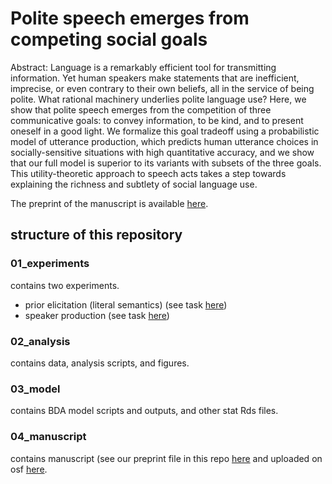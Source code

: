 # Polite speech emerges from competing social goals
Abstract: Language is a remarkably efficient tool for transmitting information. Yet human speakers make statements that are inefficient, imprecise, or even contrary to their own beliefs, all in the service of being polite. What rational machinery underlies polite language use? Here, we show that polite speech emerges from the competition of three communicative goals: to convey information, to be kind, and to present oneself in a good light. We formalize this goal tradeoff using a probabilistic model of utterance production, which predicts human utterance choices in socially-sensitive situations with high quantitative accuracy, and we show that our full model is superior to its variants with subsets of the three goals. This utility-theoretic approach to speech acts takes a step towards explaining the richness and subtlety of social language use.

The preprint of the manuscript is available [here](https://psyarxiv.com/93fyg).

## structure of this repository

### 01_experiments

contains two experiments.
- prior elicitation (literal semantics) (see task [here](https://langcog.stanford.edu/expts/EJY/polgrice/L2_J_wNeg/negimp_prior_3star.html))
- speaker production (see task [here](https://langcog.stanford.edu/expts/EJY/polgrice/speaker_production_3star/speaker_3star.html))

### 02_analysis

contains data, analysis scripts, and figures.

### 03_model

contains BDA model scripts and outputs, and other stat Rds files.

### 04_manuscript

contains manuscript (see our preprint file in this repo [here](FIXME) and uploaded on osf [here](FIXME).
